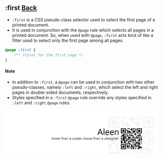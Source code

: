 ## :first [**Back**](./../pseudoClass.md)

- `:first` is a CSS pseudo-class selector used to select the first page of a printed document.
- It is used in conjunction with the `@page` rule which selects all pages in a printed document. So, when used with `@page`, `:first` acts kind of like a filter used to select only the first page among all pages.

```css
@page :first {
    /** styles for the first page */
}
```

#### Note

- In addition to `:first`, a `@page` can be used in conjunction with two other pseudo-classes, namely `:left` and `:right`, which select the left and right pages in double-sided documents, respectively.
- Styles specified in a `:first` `@page` rule override any styles specified in `:left` and `:right` `@page` rules.

<a href="http://aleen42.github.io/" target="_blank" ><img src="./../../../pic/tail.gif"></a>